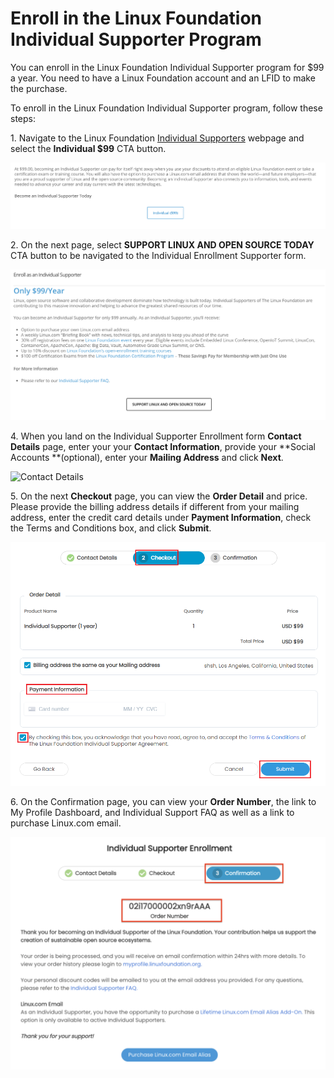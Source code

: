# Enroll in the Linux Foundation Individual Supporter Program

You can enroll in the Linux Foundation Individual Supporter program for $99 a year. You need to have a Linux Foundation account and an LFID to make the purchase. &#x20;

To enroll in the Linux Foundation Individual Supporter program, follow these steps:

1\. Navigate to the Linux Foundation [Individual Supporters](https://www.linuxfoundation.org/about/individual-supporters/) webpage and select the **Individual $99** CTA button.&#x20;

![](<../.gitbook/assets/Individual Supporter WP CTA Button.png>)

2\. On the next page,  select **SUPPORT LINUX AND OPEN SOURCE TODAY** CTA button to be navigated to the Individual Enrollment Supporter form.&#x20;

![](<../.gitbook/assets/Individual Supporter.png>)

4\. When you land on the Individual Supporter Enrollment form **Contact Details** page, enter your your **Contact Information**, provide your **Social Accounts **(optional), enter your **Mailing Address** and click **Next**.&#x20;

![Contact Details](<../.gitbook/assets/Indidual\_Program (1).png>)

5\. On the next **Checkout** page, you can view the **Order Detail** and price. Please provide the billing address details if different from your mailing address, enter the credit card details under **Payment Information**, check the Terms and Conditions box, and click **Submit**.&#x20;

![Checkout](../.gitbook/assets/Checkout1.png)

6\. On the Confirmation page, you can view your **Order Number**, the link to My Profile Dashboard,  and Individual Support FAQ as well as a link to purchase Linux.com email.&#x20;

![](<../.gitbook/assets/Individual Supporter Confirmation .png>)

